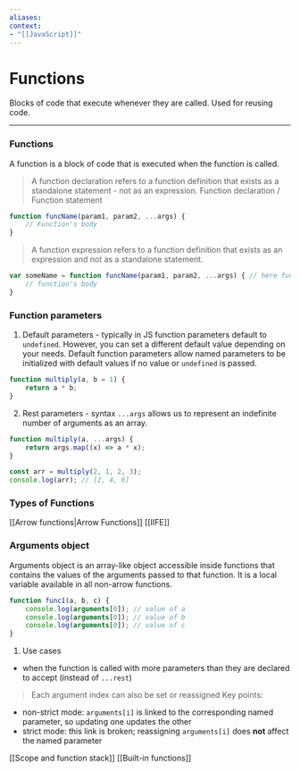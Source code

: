 ```yaml
---
aliases:
context:
- "[[JavaScript]]"
---
```


# Functions

Blocks of code that execute whenever they are called. Used for reusing code.

---
### Functions

A function is a block of code that is executed when the function is called.

> A function declaration refers to a function definition that exists as a standalone statement - not as an expression.
Function declaration / Function statement
```js
function funcName(param1, param2, ...args) {
    // Function's body
}
```


> A function expression refers to a function definition that exists as an expression and not as a standalone statement.
```js
var someName = function funcName(param1, param2, ...args) { // here funcName is optional
    // function's body
}
```

### Function parameters

1. Default parameters - typically in JS function parameters default to `undefined`.
However, you can set a different default value depending on your needs.
Default function parameters allow named parameters to be initialized with default values if no value or `undefined` is passed.

```js
function multiply(a, b = 1) {
    return a * b;
}
```

2. Rest parameters - syntax `...args` allows us to represent an indefinite number of arguments as an array.
```js
function multiply(a, ...args) {
    return args.map((x) => a * x);
}

const arr = multiply(2, 1, 2, 3);
console.log(arr); // [2, 4, 6]
```


### Types of Functions
[[Arrow functions|Arrow Functions]]
[[IIFE]]


### Arguments object
Arguments object is an array-like object accessible inside functions that contains the values of the arguments passed to that function.
It is a local variable available in all non-arrow functions.

```js
function func1(a, b, c) {
    console.log(arguments[0]); // value of a
    console.log(arguments[0]); // value of b
    console.log(arguments[0]); // value of c
}
```

1. Use cases
- when the function is called with more parameters than they are declared to accept (instead of `...rest`)


> Each argument index can also be set or reassigned
Key points:
- non-strict mode: `arguments[i]` is linked to the corresponding named parameter, so updating one updates the other
- strict mode: this link is broken; reassigning `arguments[i]` does **not** affect the named parameter


[[Scope and function stack]]
[[Built-in functions]]
